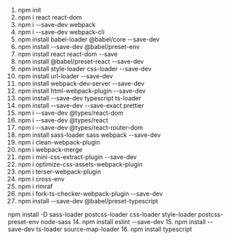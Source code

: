 1. npm init
2. npm i react react-dom
3. npm i --save-dev webpack 
4. npm i --save-dev webpack-cli
5. npm install babel-loader @babel/core --save-dev
6. npm install --save-dev @babel/preset-env
7. npm install react react-dom --save
8. npm install @babel/preset-react --save-dev
9. npm install style-loader css-loader --save-dev
10. npm install url-loader --save-dev
11. npm install webpack-dev-server --save-dev
12. npm install html-webpack-plugin --save-dev
13. npm install --save-dev typescript ts-loader
14. npm install --save-dev --save-exact prettier
15. npm i --save-dev @types/react-dom
16. npm i --save-dev @types/react
17. npm i --save-dev @types/react-router-dom
18. npm install sass-loader sass webpack --save-dev
19. npm i clean-webpack-plugin
20. npm i webpack-merge
21. npm i mini-css-extract-plugin --save-dev
22. npm i optimize-css-assets-webpack-plugin
23. npm i terser-webpack-plugin
24. npm i cross-env
25. npm i rimraf
26. npm i fork-ts-checker-webpack-plugin --save-dev
27. npm install --save-dev @babel/preset-typescript






npm install -D sass-loader postcss-loader css-loader style-loader postcss-preset-env node-sass
14. npm install eslint --save-dev
15. npm install --save-dev ts-loader source-map-loader
16. npm install typescript



